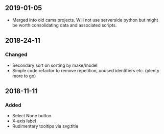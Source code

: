 ## 2019-01-05
* Merged into old cams projects. Will not use serverside python but might be worth consolidating data and associated scripts.   
## 2018-24-11
### Changed
* Secondary sort on sorting by make/model
* Simple code refactor to remove repetition, unused identifiers etc.
  (plenty more to go)

## 2018-11-11
### Added
* Select None button
* X-axis label
* Rudimentary tooltips via svg:title
